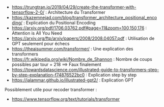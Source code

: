 - https://trungtran.io/2019/04/29/create-the-transformer-with-tensorflow-2-0/ : Architecture du Transformer
- https://kazemnejad.com/blog/transformer_architecture_positional_encoding/ : Explication du Positional Encoding
- https://arxiv.org/pdf/1706.03762.pdf#page=11&zoom=100,150,176 : Attention is All You Need
- https://arxiv.org/ftp/arxiv/papers/2008/2008.04057.pdf : Utilisation de GPT seulement pour échecs
- https://theaisummer.com/transformer/ : Une explication des transformers
- https://fr.wikipedia.org/wiki/Nombre_de_Shannon : Nombre de coups possibles par tour = 218 ==> Faux finalement
- https://towardsdatascience.com/illustrated-guide-to-transformers-step-by-step-explanation-f74876522bc0 : Explication step by step
- https://jalammar.github.io/illustrated-gpt2/ : Explication GPT


Possiblement utile pour recoder transformer :
- https://www.tensorflow.org/text/tutorials/transformer